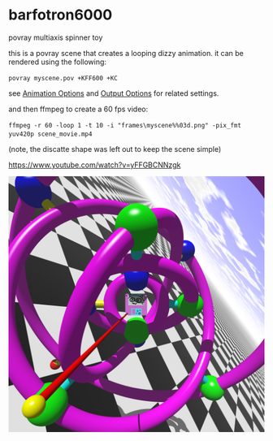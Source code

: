 # barfotron6000
povray multiaxis spinner toy

this is a povray scene that creates a looping dizzy animation. it can be rendered using the following:

`povray myscene.pov +KFF600 +KC`

see [Animation Options](https://wiki.povray.org/content/Reference:Animation_Options) and [Output Options](https://wiki.povray.org/content/Reference:General_Output_Options) for related settings.

and then ffmpeg to create a 60 fps video:

`ffmpeg -r 60 -loop 1 -t 10 -i "frames\myscene%%03d.png" -pix_fmt yuv420p scene_movie.mp4`

(note, the discatte shape was left out to keep the scene simple)

https://www.youtube.com/watch?v=yFFGBCNNzgk

![still at clock 0.15](https://github.com/discatte/barfotron6000/raw/main/sharper%20image%20ring%20toy%20selfie%20loop.png)
